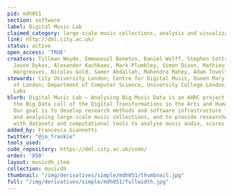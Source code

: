 ```yaml
---
pid: mdh051
section: software
label: Digital Music Lab
claimed_category: large-scale music collections, analysis and visualization
link: http://dml.city.ac.uk/
status: active
open_access: 'TRUE'
creators: Tillman Weyde, Emmanouil Benetos, Daniel Wolff, Stephen Cottrell, Dan Tidhar,
  Jason Dykes, Alexander Kachkaev, Mark Plumbley, Simon Dixon, Mathieu Barthet, Steven
  Hargreaves, Nicolas Gold, Samer Abdallah, Mahendra Mahey, Adam Tovell
stewards: City University London; Centre for Digital Music, Queen Mary University
  of London; Department of Computer Science, University College London; British Library
  Labs
blurb: Digital Music Lab – Analysing Big Music Data is an AHRC project funded under
  the Big Data call of the Digital Transformations in the Arts and Humanities Theme.
  Our goal is to develop research methods and software infrastructure for exploring
  and analysing large-scale music collections, and to provide researchers and users
  with datasets and computational tools to analyse music audio, scores and metadata.
added_by: Francesca Giannetti
twitter: "@jo_frankie"
tools_used:
code_repository: https://dml.city.ac.uk/code/
order: '050'
layout: musicdh_item
collection: musicdh
thumbnail: "/img/derivatives/simple/mdh051/thumbnail.jpg"
full: "/img/derivatives/simple/mdh051/fullwidth.jpg"
---
```


